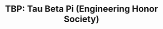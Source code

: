 ---
title: "TBP: Tau Beta Pi (Engineering Honor Society)"
collection: activities
type: honor
# permalink: /work-experiences/computing-fundamentals-ta-neu/ 
role: Member
period: Nov 2020 - Present
authors: 
bookcover: 
location: 
classes: wide
# description: <p><ul><li>Attened weekly chapter meetings with guest speakers from various engineering fields.</li><li>Attended workshops covering antenna, schematic, PCB, and embedded design, soldering, 3D printing, and programming languages.</ul></p>
---